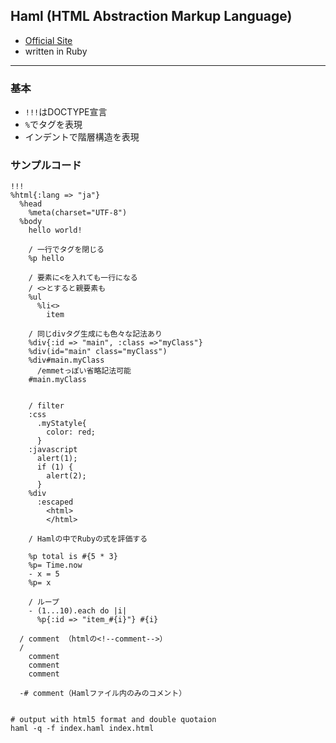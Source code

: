 Haml (HTML Abstraction Markup Language)
--

- [Official Site](http://haml.info/)
- written in Ruby

---

### 基本

- `!!!`はDOCTYPE宣言
- `%`でタグを表現
- インデントで階層構造を表現

### サンプルコード

```haml
!!!     
%html{:lang => "ja"}
  %head
    %meta(charset="UTF-8")
  %body
    hello world!

    / 一行でタグを閉じる
    %p hello

    / 要素に<を入れても一行になる
    / <>とすると親要素も
    %ul
      %li<>
        item
    
    / 同じdivタグ生成にも色々な記法あり
    %div{:id => "main", :class =>"myClass"}
    %div(id="main" class="myClass")
    %div#main.myClass 
      /emmetっぽい省略記法可能
    #main.myClass 
    

    / filter
    :css
      .myStatyle{
        color: red;
      }
    :javascript
      alert(1);
      if (1) {
        alert(2);
      }
    %div
      :escaped
        <html>
        </html>

    / Hamlの中でRubyの式を評価する

    %p total is #{5 * 3}
    %p= Time.now
    - x = 5
    %p= x
    
    / ループ
    - (1...10).each do |i|
      %p{:id => "item_#{i}"} #{i}

  / comment （htmlの<!--comment-->）
  /
    comment
    comment
    comment

  -# comment（Hamlファイル内のみのコメント）


```

```
# output with html5 format and double quotaion
haml -q -f index.haml index.html
```

